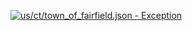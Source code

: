 [![us/ct/town_of_fairfield.json - Exception](https://img.shields.io/badge/us/ct/town_of_fairfield.json-Exception-red)](https://github.com/openaddresses/openaddresses/tree/master/sources/us/ct/town_of_fairfield.json)